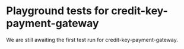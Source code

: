 # Playground tests for credit-key-payment-gateway
We are still awaiting the first test run for credit-key-payment-gateway.

